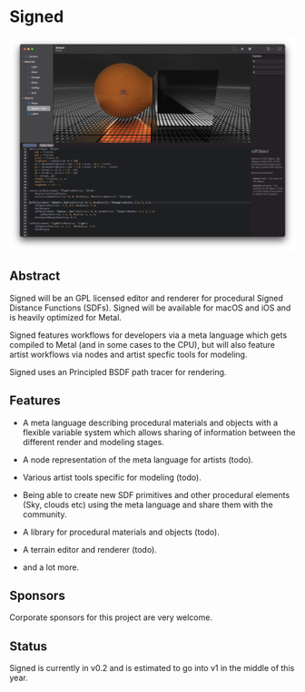 # Signed

![screenshot](images/screen.png)

## Abstract

Signed will be an GPL licensed editor and renderer for procedural Signed Distance Functions (SDFs). Signed will be available for macOS and iOS and is heavily optimized for Metal.

Signed features workflows for developers via a meta language which gets compiled to Metal (and in some cases to the CPU), but will also feature artist workflows via nodes and artist specfic tools for modeling.

Signed uses an Principled BSDF path tracer for rendering.

## Features

* A meta language describing procedural materials and objects with a flexible variable system which allows sharing of information between the different render and modeling stages.

* A node representation of the meta language for artists (todo).

* Various artist tools specific for modeling (todo).

* Being able to create new SDF primitives and other procedural elements (Sky, clouds etc) using the meta language and share them with the community.

* A library for procedural materials and objects (todo).

* A terrain editor and renderer (todo).

* and a lot more.

## Sponsors

Corporate sponsors for this project are very welcome.

## Status

Signed is currently in v0.2 and is estimated to go into v1 in the middle of this year.